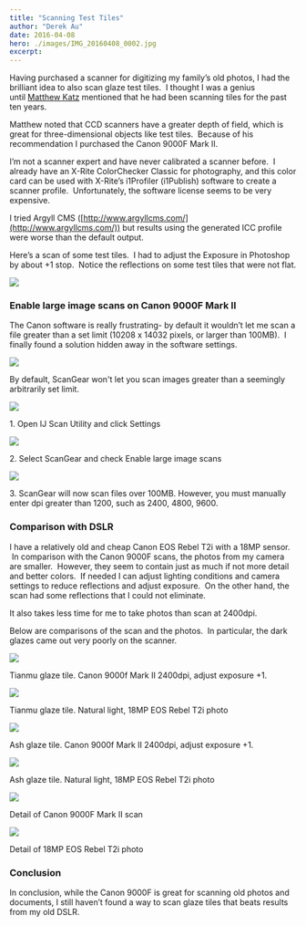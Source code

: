```yaml
---
title: "Scanning Test Tiles"
author: "Derek Au"
date: 2016-04-08
hero: ./images/IMG_20160408_0002.jpg
excerpt: 
---
```


Having purchased a scanner for digitizing my family’s old photos, I had the brilliant idea to also scan glaze test tiles.  I thought I was a genius until [Matthew Katz](http://www.alfredceramics.com/katz.html) mentioned that he had been scanning tiles for the past ten years.

Matthew noted that CCD scanners have a greater depth of field, which is great for three-dimensional objects like test tiles.  Because of his recommendation I purchased the Canon 9000F Mark II.

I’m not a scanner expert and have never calibrated a scanner before.  I already have an X-Rite ColorChecker Classic for photography, and this color card can be used with X-Rite’s i1Profiler (i1Publish) software to create a scanner profile.  Unfortunately, the software license seems to be very expensive.

I tried Argyll CMS ([http://www.argyllcms.com/](http://www.argyllcms.com/)) but results using the generated ICC profile were worse than the default output.

Here’s a scan of some test tiles.  I had to adjust the Exposure in Photoshop by about +1 stop.  Notice the reflections on some test tiles that were not flat.

![](./images/IMG_20160408_0002.jpg)

### Enable large image scans on Canon 9000F Mark II

The Canon software is really frustrating- by default it wouldn’t let me scan a file greater than a set limit (10208 x 14032 pixels, or larger than 100MB).  I finally found a solution hidden away in the software settings.

![](./images/dialogerror.png)

By default, ScanGear won't let you scan images greater than a seemingly arbitrarily set limit.

![](./images/dialog1.png)

1\. Open IJ Scan Utility and click Settings

![](./images/dialog2.png)

2\. Select ScanGear and check Enable large image scans

![](./images/dialog3.png)

3\. ScanGear will now scan files over 100MB. However, you must manually enter dpi greater than 1200, such as 2400, 4800, 9600.


### Comparison with DSLR

I have a relatively old and cheap Canon EOS Rebel T2i with a 18MP sensor.  In comparison with the Canon 9000F scans, the photos from my camera are smaller.  However, they seem to contain just as much if not more detail and better colors.  If needed I can adjust lighting conditions and camera settings to reduce reflections and adjust exposure.  On the other hand, the scan had some reflections that I could not eliminate.

It also takes less time for me to take photos than scan at 2400dpi.

Below are comparisons of the scan and the photos.  In particular, the dark glazes came out very poorly on the scanner.

![](./images/PF65Wh18DCH7S10RIO6.5c12.jpg)

Tianmu glaze tile. Canon 9000f Mark II 2400dpi, adjust exposure +1.

![](./images/IMG_0716.jpg)

Tianmu glaze tile. Natural light, 18MP EOS Rebel T2i photo

![](./images/PF4WA3DCH3c11.jpg)

Ash glaze tile. Canon 9000f Mark II 2400dpi, adjust exposure +1.

![](./images/IMG_0704-1.jpg)

Ash glaze tile. Natural light, 18MP EOS Rebel T2i photo

![](./images/PF4WA3DCH3c11_edit.jpg)

Detail of Canon 9000F Mark II scan

![](./images/IMG_0704-2_edit.jpg)

Detail of 18MP EOS Rebel T2i photo


### Conclusion

In conclusion, while the Canon 9000F is great for scanning old photos and documents, I still haven’t found a way to scan glaze tiles that beats results from my old DSLR.
